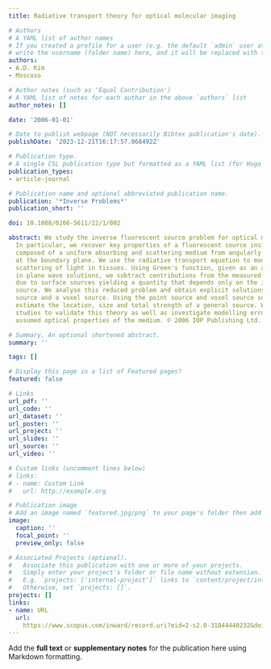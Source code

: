 ```yaml
---
title: Radiative transport theory for optical molecular imaging

# Authors
# A YAML list of author names
# If you created a profile for a user (e.g. the default `admin` user at `content/authors/admin/`), 
# write the username (folder name) here, and it will be replaced with their full name and linked to their profile.
authors:
- A.D. Kim
- Moscoso

# Author notes (such as 'Equal Contribution')
# A YAML list of notes for each author in the above `authors` list
author_notes: []

date: '2006-01-01'

# Date to publish webpage (NOT necessarily Bibtex publication's date).
publishDate: '2023-12-21T16:17:57.068492Z'

# Publication type.
# A single CSL publication type but formatted as a YAML list (for Hugo requirements).
publication_types:
- article-journal

# Publication name and optional abbreviated publication name.
publication: '*Inverse Problems*'
publication_short: ''

doi: 10.1088/0266-5611/22/1/002

abstract: We study the inverse fluorescent source problem for optical molecular imaging.
  In particular, we recover key properties of a fluorescent source inside a halfspace
  composed of a uniform absorbing and scattering medium from angularly resolved measurements
  at the boundary plane. We use the radiative transport equation to model the multiple
  scattering of light in tissues. Using Green's function, given as an analytical expansion
  in plane wave solutions, we subtract contributions from the measured angular data
  due to surface sources yielding a quantity that depends only on the interior fluorescent
  source. We analyse this reduced problem and obtain explicit solutions for a point
  source and a voxel source. Using the point source and voxel source solutions, we
  estimate the location, size and total strength of a general source. We perform numerical
  studies to validate this theory as well as investigate modelling errors due to incorrectly
  assumed optical properties of the medium. © 2006 IOP Publishing Ltd.

# Summary. An optional shortened abstract.
summary: ''

tags: []

# Display this page in a list of Featured pages?
featured: false

# Links
url_pdf: ''
url_code: ''
url_dataset: ''
url_poster: ''
url_project: ''
url_slides: ''
url_source: ''
url_video: ''

# Custom links (uncomment lines below)
# links:
# - name: Custom Link
#   url: http://example.org

# Publication image
# Add an image named `featured.jpg/png` to your page's folder then add a caption below.
image:
  caption: ''
  focal_point: ''
  preview_only: false

# Associated Projects (optional).
#   Associate this publication with one or more of your projects.
#   Simply enter your project's folder or file name without extension.
#   E.g. `projects: ['internal-project']` links to `content/project/internal-project/index.md`.
#   Otherwise, set `projects: []`.
projects: []
links:
- name: URL
  url: 
    https://www.scopus.com/inward/record.uri?eid=2-s2.0-31844440232&doi=10.1088%2f0266-5611%2f22%2f1%2f002&partnerID=40&md5=e101ef378862ecc9b4a614aad80bc488
---
```


Add the **full text** or **supplementary notes** for the publication here using Markdown formatting.
